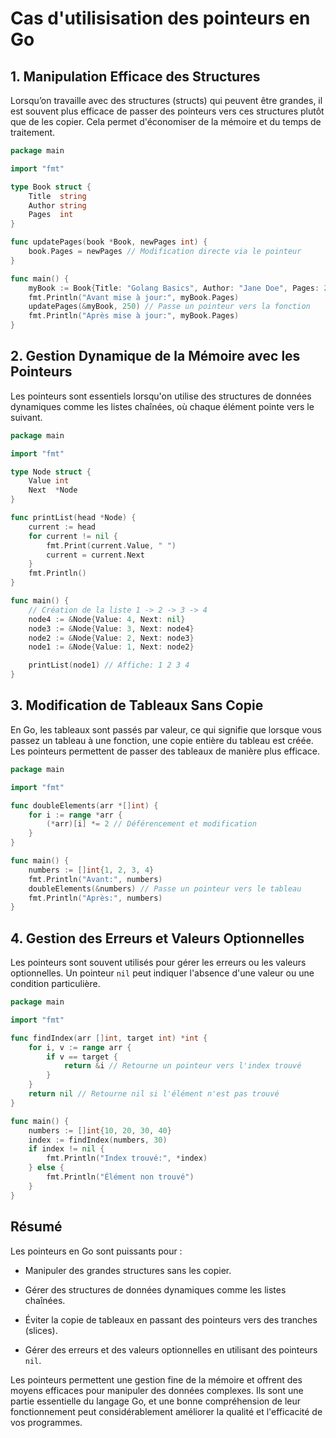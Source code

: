 # Cas d'utilisisation des pointeurs en Go

## 1. Manipulation Efficace des Structures

Lorsqu’on travaille avec des structures (structs) qui peuvent être grandes, il est souvent plus efficace de passer des pointeurs vers ces structures plutôt que de les copier. Cela permet d'économiser de la mémoire et du temps de traitement.

```go
package main

import "fmt"

type Book struct {
    Title  string
    Author string
    Pages  int
}

func updatePages(book *Book, newPages int) {
    book.Pages = newPages // Modification directe via le pointeur
}

func main() {
    myBook := Book{Title: "Golang Basics", Author: "Jane Doe", Pages: 200}
    fmt.Println("Avant mise à jour:", myBook.Pages)
    updatePages(&myBook, 250) // Passe un pointeur vers la fonction
    fmt.Println("Après mise à jour:", myBook.Pages)
}
```

## 2. Gestion Dynamique de la Mémoire avec les Pointeurs

Les pointeurs sont essentiels lorsqu'on utilise des structures de données dynamiques comme les listes chaînées, où chaque élément pointe vers le suivant.

```go
package main

import "fmt"

type Node struct {
    Value int
    Next  *Node
}

func printList(head *Node) {
    current := head
    for current != nil {
        fmt.Print(current.Value, " ")
        current = current.Next
    }
    fmt.Println()
}

func main() {
    // Création de la liste 1 -> 2 -> 3 -> 4
    node4 := &Node{Value: 4, Next: nil}
    node3 := &Node{Value: 3, Next: node4}
    node2 := &Node{Value: 2, Next: node3}
    node1 := &Node{Value: 1, Next: node2}

    printList(node1) // Affiche: 1 2 3 4
}
```

## 3. Modification de Tableaux Sans Copie

En Go, les tableaux sont passés par valeur, ce qui signifie que lorsque vous passez un tableau à une fonction, une copie entière du tableau est créée. Les pointeurs permettent de passer des tableaux de manière plus efficace.

```go
package main

import "fmt"

func doubleElements(arr *[]int) {
    for i := range *arr {
        (*arr)[i] *= 2 // Déférencement et modification
    }
}

func main() {
    numbers := []int{1, 2, 3, 4}
    fmt.Println("Avant:", numbers)
    doubleElements(&numbers) // Passe un pointeur vers le tableau
    fmt.Println("Après:", numbers)
}
```

## 4. Gestion des Erreurs et Valeurs Optionnelles

Les pointeurs sont souvent utilisés pour gérer les erreurs ou les valeurs optionnelles. Un pointeur `nil` peut indiquer l'absence d'une valeur ou une condition particulière.

```go
package main

import "fmt"

func findIndex(arr []int, target int) *int {
    for i, v := range arr {
        if v == target {
            return &i // Retourne un pointeur vers l'index trouvé
        }
    }
    return nil // Retourne nil si l'élément n'est pas trouvé
}

func main() {
    numbers := []int{10, 20, 30, 40}
    index := findIndex(numbers, 30)
    if index != nil {
        fmt.Println("Index trouvé:", *index)
    } else {
        fmt.Println("Élément non trouvé")
    }
}
```

## Résumé

Les pointeurs en Go sont puissants pour :

- Manipuler des grandes structures sans les copier.

- Gérer des structures de données dynamiques comme les listes chaînées.

- Éviter la copie de tableaux en passant des pointeurs vers des tranches (slices).

- Gérer des erreurs et des valeurs optionnelles en utilisant des pointeurs `nil`.

Les pointeurs permettent une gestion fine de la mémoire et offrent des moyens efficaces pour manipuler des données complexes. Ils sont une partie essentielle du langage Go, et une bonne compréhension de leur fonctionnement peut considérablement améliorer la qualité et l'efficacité de vos programmes.

